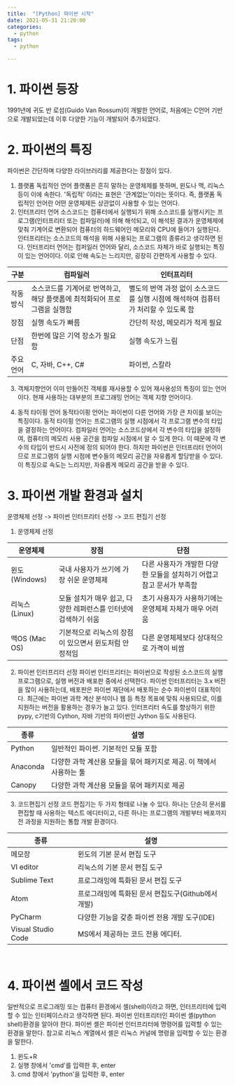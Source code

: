 ```yaml
---
title:  "[Python] 파이썬 시작"
date: 2021-05-31 21:20:00
categories:
  - python
tags:
  - python

---
```


# 1. 파이썬 등장
1991년에 귀도 반 로섬(Guido Van Rossum)이 개발한 언어로, 처음에는 C언어 기반으로 개발되었는데 이후 다양한 기능이 개발되어 추가되었다.

# 2. 파이썬의 특징
파이썬은 간단하며 다양한 라이브러리를 제공한다는 장점이 있다. 

1. 플랫폼 독립적인 언어
플랫폼은 흔히 말하는 운영체제를 뜻하며, 윈도나 맥, 리눅스 등이 이에 속한다. '독립적' 이라는 표현은 '관계없는'이라는 뜻이다. 즉, 플랫폼 독립적인 언어란 어떤 운영체제든 상관없이 사용할 수 있는 언어다.
1. 인터프리터 언어
소스코드는 컴퓨터에서 실행되기 위해 소스코드를 실행시키는 프로그램(인터프리터 또는 컴파일러)에 의해 해석되고, 이 해석된 결과가 운영체제에 맞춰 기계어로 변환되어 컴퓨터의 하드웨어인 메모리와 CPU에 들어가 실행된다.
인터프리터는 소스코드의 해석을 위해 사용되는 프로그램의 종류라고 생각하면 된다. 인터프리터 언어는 컴퍼일러 언어와 달리, 소스코드 자체가 바로 실행되는 특징이 있는 언어이다. 이로 인해 속도는 느리지만, 굉장히 간편하게 사용할 수 있다.

|구분|컴파일러|인터프리터|
|------|---|---|
|작동방식|소스코드를 기계어로 번역하고, 해당 플랫폼에 최적화되어 프로그램을 실행함|별도의 번역 과정 없이 소스코드를 실행 시점에 해석하여 컴퓨터가 처리할 수 있도록 함|
|장점|실행 속도가 빠름|간단히 작성, 메모리가 적게 필요|
|단점|한번에 많은 기억 장소가 필요함|실행 속도가 느림|
|주요언어|C, 자바, C++, C#|파이썬, 스칼라|

3. 객체지향언어
이미 만들어진 객체를 재사용할 수 있어 재사용성의 특징이 있는 언어이다. 현재 사용하는 대부분의 프로그래밍 언어는 객체 지향 언어이다.

1. 동적 타이핑 언어
동적타이핑 언어는 파이썬이 다른 언어와 가장 큰 차이를 보이는 특징이다. 동적 타이핑 언어는 프로그램의 실행 시점에서 각 프로그램 변수의 타입을 결정하는 언어이다. 컴파일러 언어는 소스코드상에서 각 변수의 타입을 설정하여, 컴퓨터의 메모리 사용 공간을 컴파일 시점에서 알 수 있게 한다. 이 때문에 각 변수의 타입이 반드시 사전에 정의 되어야 한다. 하지만 파이썬은 인터프리터 언어이므로 프로그램의 실행 시점에 변수들의 메모리 공간을 자유롭게 할당받을 수 있다. 이 특징으로 속도는 느리지만, 자유롭게 메모리 공간을 받을 수 있다. 

# 3. 파이썬 개발 환경과 설치
운영체제 선정 -> 파이썬 인터프리터 선정 -> 코드 편집기 선정

1. 운영체제 선정


|운영체제|장점|단점|
|----|--------|--------|
|윈도(Windows)|국내 사용자가 쓰기에 가장 쉬운 운영체제|다른 사용자가 개발한 다양한 모듈을 설치하기 어렵고 참고 문서가 부족함|
|리눅스(Linux)|모듈 설치가 매우 쉽고, 다양한 레퍼런스를 인터넷에 검색하기 쉬움|초기 사용자가 사용하기에는 운영체제 자체가 매우 어려움|
|맥OS (Mac OS)|기본적으로 리눅스의 장점이 있으면서 윈도처럼 안정적임|다른 운영체제보다 상대적으로 가격이 비쌈|


2. 파이썬 인터프리터 선정
파이썬 인터프리터는 파이썬으로 작성된 소스코드의 실행 프로그램으로, 실행 버전과 배포판 중에서 선택한다. 파이썬 인터프리터는 3.x 버전을 많이 사용하는데, 배포판은 파이썬 재단에서 배포하는 순수 파이썬이 대표적이다.
최근에는 파이썬 과학 계산 분석이나 웹 등 특정 목표에 맞춰 사용되므로, 이를 지원하는 버전을 활용하는 경우가 늘고 있다.
인터프리터 속도를 향상하기 위한 pypy, c기반의 Cython, 자바 기반의 파이썬인 Jython 등도 사용된다.


|종류|설명|
|---|------|
|Python|일반적인 파이썬. 기본적인 모듈 포함|
|Anaconda|다양한 과학 계산용 모듈을 묶어 패키지로 제공. 이 책에서 사용하는 툴|
|Canopy|다양한 과학 계산용 모듈을 묶어 패키지로 제공|


3. 코드편집기 선정
코드 편집기는 두 가지 형태로 나눌 수 있다. 하나는 단순히 문서를 편집할 때 사용하는 텍스트 에디터이고, 다른 하나는 프로그램의 개발부터 배포까지 전 과정을 지원하는 통합 개발 환경이다.


|종류|설명|
|---|------|
|메모장|윈도의 기본 문서 편집 도구|
|VI editor|리눅스의 기본 문서 편집 도구|
|Sublime Text|프로그래밍에 특화된 문서 편집 도구|
|Atom|프로그래밍에 특화된 문서 편집도구(Github에서 개발)|
|PyCharm|다양한 기능을 갖춘 파이썬 전용 개발 도구(IDE)|
|Visual Studio Code|MS에서 제공하는 코드 전용 에디터.|

<br>

# 4. 파이썬 셸에서 코드 작성
일반적으로 프로그래밍 또는 컴퓨터 환경에서 셸(shell)이라고 하면, 인터프리터에 입력할 수 있는 인터페이스라고 생각하면 된다.
파이썬 인터프리터인 파이썬 셸(python shell)환경을 알아야 한다.
파이썬 셸은 파이썬 인터프리터에 명령어를 입력할 수 있는 환경을 말한다. 참고로 리눅스 계열에서 셸은 리눅스 커널에 명령을 입력할 수 있는 환경을 말한다. 

1. 윈도+R
1. 실행 창에서 'cmd'를 입력한 후, enter
1. cmd 창에서 'python'을 입력한 후, enter

